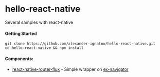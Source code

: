 # hello-react-native
Several samples with react-native

#### Getting Started

    git clone https://github.com/alexander-ignatow/hello-react-native.git
    cd hello-react-native && npm install
    
#### Components: 

* [react-native-router-flux] - Simple wrapper on [ex-navigator]

   [react-native-router-flux]: <https://github.com/aksonov/react-native-router-flux/issues>
   [ex-navigator]: <https://github.com/exponentjs/ex-navigator>


